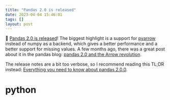 ```yaml
---
title: "Pandas 2.0 is released"
date: 2023-04-04 15:46:01
tags: []
layout: post
---
```


🐍 [Pandas 2.0 is released](https://pandas.pydata.org/docs/dev/whatsnew/v2.0.0.html)! The biggest highlight is a support for [pyarrow](https://arrow.apache.org/docs/python/index.html) instead of numpy as a backend, which gives a better performance and a better support for missing values. A few months ago, there was a great post about it in the pandas blog: [pandas 2.0 and the Arrow revolution](https://datapythonista.me/blog/pandas-20-and-the-arrow-revolution-part-i).

The release notes are a bit too verbose, so I recommend reading this TL;DR instead: [Everything you need to know about pandas 2.0.0](https://www.reddit.com/r/Python/comments/12b7w3y/everything_you_need_to_know_about_pandas_200/).

# python
